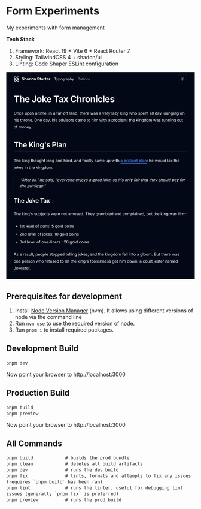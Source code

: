 # Form Experiments

My experiments with form management

**Tech Stack**

1. Framework: React 19 + Vite 6 + React Router 7
2. Styling: TailwindCSS 4 + shadcn/ui
3. Linting: Code Shaper ESLint configuration

![Screenshot](assets/screenshot.png)

## Prerequisites for development

1. Install [Node Version Manager](https://github.com/nvm-sh/nvm) (nvm). It
   allows using different versions of node via the command line
2. Run `nvm use` to use the required version of node.
3. Run `pnpm i` to install required packages.

## Development Build

```shell
pnpm dev
```

Now point your browser to http://localhost:3000

## Production Build

```shell
pnpm build
pnpm preview
```

Now point your browser to http://localhost:3000

## All Commands

```
pnpm build            # builds the prod bundle
pnpm clean            # deletes all build artifacts
pnpm dev              # runs the dev build
pnpm fix              # lints, formats and attempts to fix any issues (requires `pnpm build` has been ran)
pnpm lint             # runs the linter, useful for debugging lint issues (generally `pnpm fix` is preferred)
pnpm preview          # runs the prod build
```
